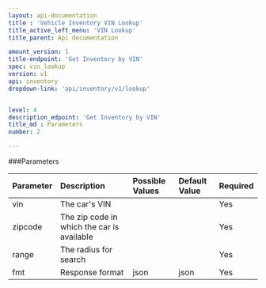 ```yaml
---
layout: api-documentation
title : 'Vehicle Inventory VIN Lookup'
title_active_left_menu: 'VIN Lookup'
title_parent: Api documentation

amount_version: 1
title-endpoint: 'Get Inventory by VIN'
spec: vin_lookup
version: v1
api: inventory
dropdown-link: 'api/inventory/v1/lookup'


level: 4
description_edpoint: 'Get Inventory by VIN'
title_md : Parameters
number: 2

---
```



###Parameters

| Parameter  	| Description                           | Possible Values   	| Default Value | Required |
|:--------------|:--------------------------------------|:----------------------|:------------- |:-------- |
| vin	 		| The car's VIN							| 						| 		        | Yes      |
| zipcode 		| The zip code in which the car is available | 						| 		        | Yes      |
| range	 		| The radius for search					| 						| 		        | Yes      |
| fmt        	| Response format                       | json              	| json          | Yes      |